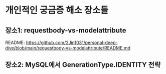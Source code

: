 # 개인적인 궁금증 해소 장소들

## 장소1: requestbody-vs-modelattribute
README: https://github.com/2Jin1031/personal-deep-dive/blob/main/requestbody-vs-modelattribute/README.md

## 장소2: MySQL에서 GenerationType.IDENTITY 전략
